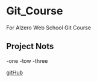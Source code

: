 # Git_Course
For Alzero Web School Git Course

## Project Nots
-one
-tow
-three

[gitHub](https://github.com/)
